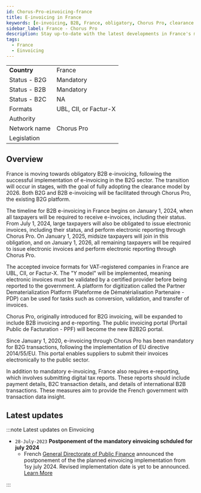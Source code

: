 ```yaml
---
id: Chorus-Pro-einvoicing-france
title: E-invoicing in France 
keywords: [e-invoicing, B2B, France, obligatory, Chorus Pro, clearance model, taxpayer, electronic reporting, invoice formats, UBL, CII, Factur-X, certified provider, digitization platform, B2B2G portal, EU directive, e-reporting, digital tax reports]
sidebar_label: France - Chorus Pro
description: Stay up-to-date with the latest developments in France's mandatory B2B e-invoicing landscape, facilitated by the Chorus Pro platform. Explore the phased implementation, diverse invoice formats (UBL, CII, Factur-X), and the expanded functionalities of the B2B2G portal. Discover the obligations for taxpayers, including electronic reporting, and learn about the government's efforts to enhance transaction data transparency. Stay ahead in the realm of e-invoicing as France embraces a more streamlined and efficient invoicing system. 
tags:
  - France
  - Einvoicing
---
```


<table  >
    <tr>
      <td align="left"><b>Country</b></td>
        <td align="left">France</td>
    </tr>
    <tr>
        <td align="Left">Status - B2G</td>
        <td align="left">Mandatory</td>
    </tr>
  <tr>
        <td align="Left">Status - B2B</td>
        <td align="left">Mandatory</td>
    </tr>
  <tr>
        <td align="Left">Status - B2C</td>
        <td align="left">NA</td>
    </tr>
  <tr>
        <td align="left">Formats</td>
        <td align="left">UBL, CII, or Factur-X</td>
    </tr>
  <tr>
        <td align="left">Authority</td>
        <td align="left"></td>
    </tr>
  <tr>
        <td align="left">Network name</td>
        <td align="left">Chorus Pro</td>
 </tr>
  <tr>
        <td align="left">Legislation</td>
        <td align="left"></td>
 </tr>
</table>

## Overview 
France is moving towards obligatory B2B e-invoicing, following the successful implementation of e-invoicing in the B2G sector. The transition will occur in stages, with the goal of fully adopting the clearance model by 2026. Both B2G and B2B e-invoicing will be facilitated through Chorus Pro, the existing B2G platform.

The timeline for B2B e-invoicing in France begins on January 1, 2024, when all taxpayers will be required to receive e-invoices, including their status. From July 1, 2024, large taxpayers will also be obligated to issue electronic invoices, including their status, and perform electronic reporting through Chorus Pro. On January 1, 2025, midsize taxpayers will join in this obligation, and on January 1, 2026, all remaining taxpayers will be required to issue electronic invoices and perform electronic reporting through Chorus Pro.

The accepted invoice formats for VAT-registered companies in France are UBL, CII, or Factur-X. The "Y model" will be implemented, meaning electronic invoices must be validated by a certified provider before being reported to the government. A platform for digitization called the Partner Dematerialization Platform (Plateforme de Dématérialisation Partenaire - PDP) can be used for tasks such as conversion, validation, and transfer of invoices.

Chorus Pro, originally introduced for B2G invoicing, will be expanded to include B2B invoicing and e-reporting. The public invoicing portal (Portail Public de Facturation - PPF) will become the new B2B2G portal.

Since January 1, 2020, e-invoicing through Chorus Pro has been mandatory for B2G transactions, following the implementation of EU directive 2014/55/EU. This portal enables suppliers to submit their invoices electronically to the public sector.

In addition to mandatory e-invoicing, France also requires e-reporting, which involves submitting digital tax reports. These reports should include payment details, B2C transaction details, and details of international B2B transactions. These measures aim to provide the French government with transaction data insight.


## Latest updates
:::note Latest updates on Einvoicing
 
* `28-July-2023` **Postponement of the mandatory einvoicing schduled for july 2024**
  * French [General Directorate of Public Finance](https://www.impots.gouv.fr/actualite/facturation-electronique-report-de-lentree-en-vigueur-prevue-en-2024) announced the postponement of the the planned einvoicing implementation from 1sy july 2024. Revised implementation date is yet to be announced. [Learn More](https://presse.economie.gouv.fr/28072023-generalisation-de-la-facturation-electronique-report-de-lentree-en-vigueur-prevue-en-2024/)
    
:::

